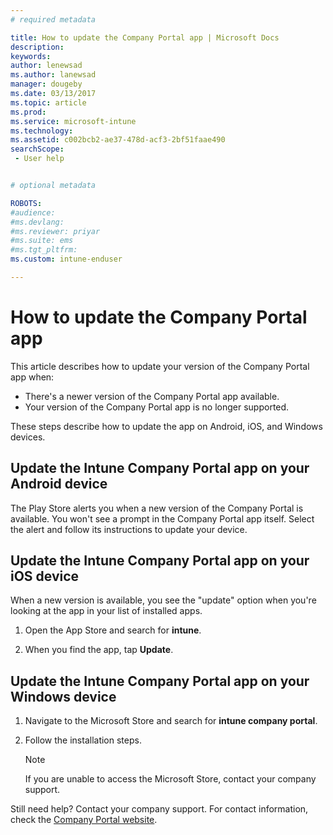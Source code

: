 ```yaml
---
# required metadata

title: How to update the Company Portal app | Microsoft Docs
description:
keywords:
author: lenewsad
ms.author: lanewsad
manager: dougeby
ms.date: 03/13/2017
ms.topic: article
ms.prod:
ms.service: microsoft-intune
ms.technology:
ms.assetid: c002bcb2-ae37-478d-acf3-2bf51faae490
searchScope:
 - User help


# optional metadata

ROBOTS:  
#audience:
#ms.devlang:
#ms.reviewer: priyar
#ms.suite: ems
#ms.tgt_pltfrm:
ms.custom: intune-enduser

---
```


# How to update the Company Portal app

This article describes how to update your version of the Company Portal app when:  
* There's a newer version of the Company Portal app available.
* Your version of the Company Portal app is no longer supported.

These steps describe how to update the app on Android, iOS, and Windows devices.    

## Update the Intune Company Portal app on your Android device

The Play Store alerts you when a new version of the Company Portal is available. You won't see a prompt in the Company Portal app itself. Select the alert and follow its instructions to update your device.  

## Update the Intune Company Portal app on your iOS device

When a new version is available, you see the "update" option when you're looking at the app in your list of installed apps.  

1. Open the App Store and search for **intune**.

2. When you find the app, tap **Update**.

## Update the Intune Company Portal app on your Windows device

1.  Navigate to the Microsoft Store and search for **intune company portal**.

2.  Follow the installation steps.

    > [!NOTE]
    > If you are unable to access the Microsoft Store, contact your company support.


Still need help? Contact your company support. For contact information, check the [Company Portal website](https://go.microsoft.com/fwlink/?linkid=2010980).
